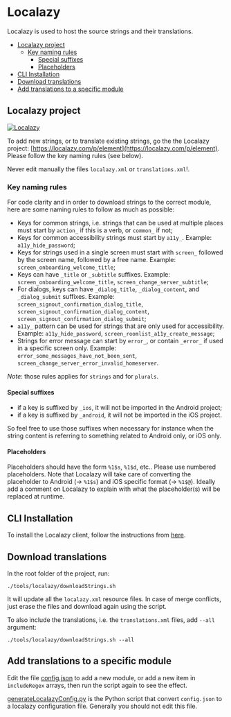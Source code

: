 # Localazy

Localazy is used to host the source strings and their translations.

<!--- TOC -->

* [Localazy project](#localazy-project)
    * [Key naming rules](#key-naming-rules)
        * [Special suffixes](#special-suffixes)
        * [Placeholders](#placeholders)
* [CLI Installation](#cli-installation)
* [Download translations](#download-translations)
* [Add translations to a specific module](#add-translations-to-a-specific-module)

<!--- END -->

## Localazy project

[![Localazy](https://img.shields.io/endpoint?url=https%3A%2F%2Fconnect.localazy.com%2Fstatus%2Felement%2Fdata%3Fcontent%3Dall%26title%3Dlocalazy%26logo%3Dtrue)](https://localazy.com/p/element)

To add new strings, or to translate existing strings, go the the Localazy project: [https://localazy.com/p/element](https://localazy.com/p/element). Please
follow the key naming rules (see below).

Never edit manually the files `localazy.xml` or `translations.xml`!.

### Key naming rules

For code clarity and in order to download strings to the correct module, here are some naming rules to follow as much as possible:

- Keys for common strings, i.e. strings that can be used at multiple places must start by `action_` if this is a verb, or `common_` if not;
- Keys for common accessibility strings must start by `a11y_`. Example: `a11y_hide_password`;
- Keys for strings used in a single screen must start with `screen_` followed by the screen name, followed by a free name.
  Example: `screen_onboarding_welcome_title`;
- Keys can have `_title` or `_subtitle` suffixes. Example: `screen_onboarding_welcome_title`, `screen_change_server_subtitle`;
- For dialogs, keys can have `_dialog_title`, `_dialog_content`, and `_dialog_submit` suffixes.
  Example: `screen_signout_confirmation_dialog_title`, `screen_signout_confirmation_dialog_content`, `screen_signout_confirmation_dialog_submit`;
- `a11y_` pattern can be used for strings that are only used for accessibility. Example: `a11y_hide_password`, `screen_roomlist_a11y_create_message`;
- Strings for error message can start by `error_`, or contain `_error_` if used in a specific screen only.
  Example: `error_some_messages_have_not_been_sent`, `screen_change_server_error_invalid_homeserver`.

*Note*: those rules applies for `strings` and for `plurals`.

#### Special suffixes

- if a key is suffixed by `_ios`, it will not be imported in the Android project;
- if a key is suffixed by `_android`, it will not be imported in the iOS project.

So feel free to use those suffixes when necessary for instance when the string content is referring to something related to Android only, or iOS only.

#### Placeholders

Placeholders should have the form `%1$s`, `%1$d`, etc.. Please use numbered placeholders. Note that Localazy will take care of converting the placeholder to
Android (-> `%1$s`) and iOS specific format (-> `%1$@`). Ideally add a comment on Localazy to explain with what the placeholder(s) will be replaced at runtime.

## CLI Installation

To install the Localazy client, follow the instructions from [here](https://localazy.com/docs/cli/installation).

## Download translations

In the root folder of the project, run:

```shell
./tools/localazy/downloadStrings.sh
```

It will update all the `localazy.xml` resource files. In case of merge conflicts, just erase the files and download again using the script.

To also include the translations, i.e. the `translations.xml` files, add `--all` argument:

```shell
./tools/localazy/downloadStrings.sh --all
```

## Add translations to a specific module

Edit the file [config.json](./config.json) to add a new module, or add a new item in `includeRegex` arrays, then run the script again to see the effect.

[generateLocalazyConfig.py](generateLocalazyConfig.py) is the Python script that convert `config.json` to a localazy configuration file. Generally you should
not edit this file.
